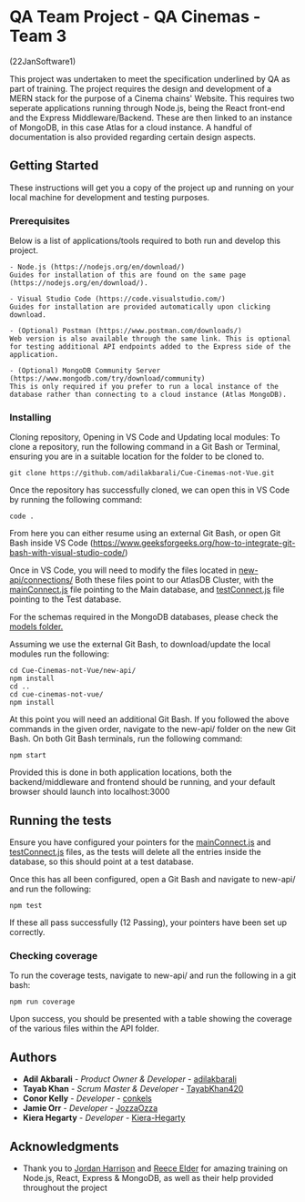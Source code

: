 # QA Team Project - QA Cinemas - Team 3

(22JanSoftware1)

This project was undertaken to meet the specification underlined by QA as part of training. The project requires the design and development of a MERN stack for the purpose of a Cinema chains' Website. This requires two seperate applications running through Node.js, being the React front-end and the Express Middleware/Backend. These are then linked to an instance of MongoDB, in this case Atlas for a cloud instance. A handful of documentation is also provided regarding certain design aspects.

## Getting Started

These instructions will get you a copy of the project up and running on your local machine for development and testing purposes.

### Prerequisites

Below is a list of applications/tools required to both run and develop this project.

```
- Node.js (https://nodejs.org/en/download/)
Guides for installation of this are found on the same page (https://nodejs.org/en/download/).

- Visual Studio Code (https://code.visualstudio.com/)
Guides for installation are provided automatically upon clicking download.

- (Optional) Postman (https://www.postman.com/downloads/)
Web version is also available through the same link. This is optional for testing additional API endpoints added to the Express side of the application.

- (Optional) MongoDB Community Server (https://www.mongodb.com/try/download/community)
This is only required if you prefer to run a local instance of the database rather than connecting to a cloud instance (Atlas MongoDB).
```

### Installing

Cloning repository, Opening in VS Code and Updating local modules:
To clone a repository, run the following command in a Git Bash or Terminal, ensuring you are in a suitable location for the folder to be cloned to.

```
git clone https://github.com/adilakbarali/Cue-Cinemas-not-Vue.git
```

Once the repository has successfully cloned, we can open this in VS Code by running the following command:

```
code .
```

From here you can either resume using an external Git Bash, or open Git Bash inside VS Code (https://www.geeksforgeeks.org/how-to-integrate-git-bash-with-visual-studio-code/)

Once in VS Code, you will need to modify the files located in [new-api/connections/](new-api/connections/)
Both these files point to our AtlasDB Cluster, with the [mainConnect.js](new-api/connections/mainConnect.js) file pointing to the Main database, and [testConnect.js](new-api/connections/testConnect.js) file pointing to the Test database.

For the schemas required in the MongoDB databases, please check the [models folder.](new-api/models/)

Assuming we use the external Git Bash, to download/update the local modules run the following:

```
cd Cue-Cinemas-not-Vue/new-api/
npm install
cd ..
cd cue-cinemas-not-vue/
npm install
```

At this point you will need an additional Git Bash. If you followed the above commands in the given order, navigate to the new-api/ folder on the new Git Bash. On both Git Bash terminals, run the following command:

```
npm start
```

Provided this is done in both application locations, both the backend/middleware and frontend should be running, and your default browser should launch into localhost:3000

## Running the tests

Ensure you have configured your pointers for the [mainConnect.js](new-api/connections/mainConnect.js) and [testConnect.js](new-api/connections/testConnect.js) files, as the tests will delete all the entries inside the database, so this should point at a test database.

Once this has all been configured, open a Git Bash and navigate to new-api/ and run the following:

```
npm test
```

If these all pass successfully (12 Passing), your pointers have been set up correctly.

### Checking coverage

To run the coverage tests, navigate to new-api/ and run the following in a git bash:

```
npm run coverage
```

Upon success, you should be presented with a table showing the coverage of the various files within the API folder.

## Authors

- **Adil Akbarali** - _Product Owner & Developer_ - [adilakbarali](https://github.com/adilakbarali)
- **Tayab Khan** - _Scrum Master & Developer_ - [TayabKhan420](https://github.com/TayabKhan420)
- **Conor Kelly** - _Developer_ - [conkels](https://github.com/conkels)
- **Jamie Orr** - _Developer_ - [JozzaOzza](https://github.com/JozzaOzza)
- **Kiera Hegarty** - _Developer_ - [Kiera-Hegarty](https://github.com/Kiera-Hegarty)

## Acknowledgments

- Thank you to [Jordan Harrison](https://github.com/JHarry444) and [Reece Elder](https://github.com/Reece-elder) for amazing training on Node.js, React, Express & MongoDB, as well as their help provided throughout the project
